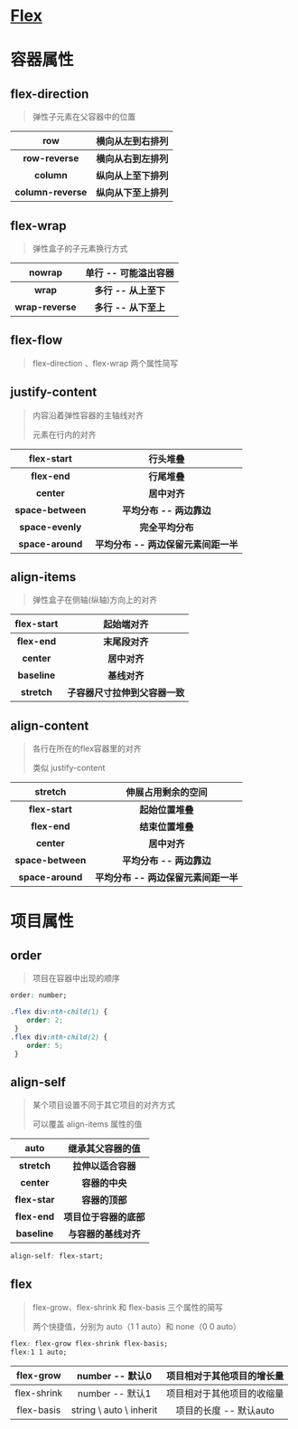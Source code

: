 # [Flex](http://c.biancheng.net/css3/flex.html)

# 容器属性

## flex-direction

>  弹性子元素在父容器中的位置 

|      **row**       |   横向从左到右排列   |
| :----------------: | :------------------: |
|  **row-reverse**   | **横向从右到左排列** |
|     **column**     | **纵向从上至下排列** |
| **column-reverse** | **纵向从下至上排列** |



## flex-wrap 

>  弹性盒子的子元素换行方式 

|    **nowrap**    | 单行 -- 可能溢出容器 |
| :--------------: | :------------------: |
|     **wrap**     | **多行 -- 从上至下** |
| **wrap-reverse** | **多行 -- 从下至上** |



## flex-flow

>   flex-direction 、flex-wrap 两个属性简写 



## justify-content

> 内容沿着弹性容器的主轴线对齐 
>
>  元素在行内的对齐 

|  **flex-start**   |               行头堆叠               |
| :---------------: | :----------------------------------: |
|   **flex-end**    |             **行尾堆叠**             |
|    **center**     |             **居中对齐**             |
| **space-between** |       **平均分布 -- 两边靠边**       |
| **space-evenly**  |           **完全平均分布**           |
| **space-around**  | **平均分布 -- 两边保留元素间距一半** |



## align-items 

>  弹性盒子在侧轴(纵轴)方向上的对齐 

|  flex-start  |           起始端对齐           |
| :----------: | :----------------------------: |
| **flex-end** |         **末尾段对齐**         |
|  **center**  |          **居中对齐**          |
| **baseline** |          **基线对齐**          |
| **stretch**  | **子容器尺寸拉伸到父容器一致** |



## align-content

>  各行在所在的flex容器里的对齐 
>
> 类似 justify-content

|      stretch      |          伸展占用剩余的空间          |
| :---------------: | :----------------------------------: |
|  **flex-start**   |           **起始位置堆叠**           |
|   **flex-end**    |           **结束位置堆叠**           |
|    **center**     |             **居中对齐**             |
| **space-between** |       **平均分布 -- 两边靠边**       |
| **space-around**  | **平均分布 -- 两边保留元素间距一半** |



# 项目属性

## order

> 项目在容器中出现的顺序 

```css
order: number;
```

```css
.flex div:nth-child(1) {
    order: 2;
 }
.flex div:nth-child(2) {
    order: 5;
 }
```



## align-self

>  某个项目设置不同于其它项目的对齐方式 
>
>  可以覆盖 align-items 属性的值  

|     auto      |    继承其父容器的值    |
| :-----------: | :--------------------: |
|  **stretch**  |   **拉伸以适合容器**   |
|  **center**   |     **容器的中央**     |
| **flex-star** |     **容器的顶部**     |
| **flex-end**  | **项目位于容器的底部** |
| **baseline**  |  **与容器的基线对齐**  |

```css
align-self: flex-start;
```



## flex

>  flex-grow、flex-shrink 和 flex-basis 三个属性的简写 
>
>   两个快捷值，分别为 auto（1 1 auto）和 none（0 0 auto） 

```css
flex: flex-grow flex-shrink flex-basis;
flex:1 1 auto;
```

|  flex-grow  |     number -- 默认0     | 项目相对于其他项目的增长量 |
| :---------: | :---------------------: | :------------------------: |
| flex-shrink |     number -- 默认1     | 项目相对于其他项目的收缩量 |
| flex-basis  | string \ auto \ inherit |   项目的长度 -- 默认auto   |



